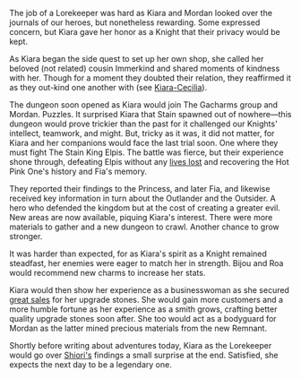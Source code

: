 The job of a Lorekeeper was hard as Kiara and Mordan looked over the journals of our heroes, but nonetheless rewarding. Some expressed concern, but Kiara gave her honor as a Knight that their privacy would be kept.

As Kiara began the side quest to set up her own shop, she called her beloved (not related) cousin Immerkind and shared moments of kindness with her. Though for a moment they doubted their relation, they reaffirmed it as they out-kind one another with (see [Kiara-Cecilia](#edge:cecilia-kiara)).

The dungeon soon opened as Kiara would join The Gacharms group and Mordan. Puzzles. It surprised Kiara that Stain spawned out of nowhere—this dungeon would prove trickier than the past for it challenged our Knights' intellect, teamwork, and might. But, tricky as it was, it did not matter, for Kiara and her companions would face the last trial soon. One where they must fight The Stain King Elpis. The battle was fierce, but their experience shone through, defeating Elpis without any [lives lost](https://youtu.be/R23_uw22SK0?t=5662) and recovering the Hot Pink One's history and Fia's memory.

They reported their findings to the Princess, and later Fia, and likewise received key information in turn about the Outlander and the Outsider. A hero who defended the kingdom but at the cost of creating a greater evil. New areas are now available, piquing Kiara's interest. There were more materials to gather and a new dungeon to crawl. Another chance to grow stronger.

It was harder than expected, for as Kiara's spirit as a Knight remained steadfast, her enemies were eager to match her in strength. Bijou and Roa would recommend new charms to increase her stats.

Kiara would then show her experience as a businesswoman as she secured [great sales](https://youtu.be/R23_uw22SK0?t=7392) for her upgrade stones. She would gain more customers and a more humble fortune as her experience as a smith grows, crafting better quality upgrade stones soon after. She too would act as a bodyguard for Mordan as the latter mined precious materials from the new Remnant.

Shortly before writing about adventures today, Kiara as the Lorekeeper would go over [Shiori's](https://youtu.be/R23_uw22SK0?t=14775) findings a small surprise at the end. Satisfied, she expects the next day to be a legendary one.
